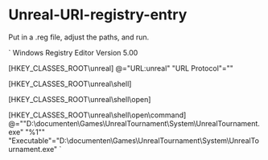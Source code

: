 # Unreal-URI-registry-entry


Put in a .reg file, adjust the paths, and run.


`
Windows Registry Editor Version 5.00

[HKEY_CLASSES_ROOT\unreal]
@="URL:unreal"
"URL Protocol"=""

[HKEY_CLASSES_ROOT\unreal\shell]

[HKEY_CLASSES_ROOT\unreal\shell\open]

[HKEY_CLASSES_ROOT\unreal\shell\open\command]
@="\"D:\\documenten\\Games\\UnrealTournament\\System\\UnrealTournament.exe\" \"%1\""
"Executable"="D:\\documenten\\Games\\UnrealTournament\\System\\UnrealTournament.exe"
`
